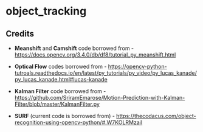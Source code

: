 # object_tracking
## Credits

- __Meanshift__ and __Camshift__ code borrowed from - https://docs.opencv.org/3.4.0/db/df8/tutorial_py_meanshift.html

- __Optical Flow__ codes borrowed from - https://opencv-python-tutroals.readthedocs.io/en/latest/py_tutorials/py_video/py_lucas_kanade/py_lucas_kanade.html#lucas-kanade

- __Kalman Filter__ code borrowed from - https://github.com/SriramEmarose/Motion-Prediction-with-Kalman-Filter/blob/master/KalmanFilter.py

- __SURF__ (current code is borrowed from) - https://thecodacus.com/object-recognition-using-opencv-python/#.W7KOLRMzaiI
